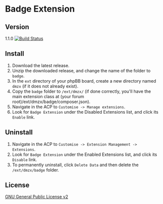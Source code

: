 # Badge Extension

## Version 
1.1.0
[![Build Status](https://travis-ci.org/Sajaki/Badge-Extension.svg?branch=develop32)](https://travis-ci.org/Sajaki/Badge-Extension)

## Install

1. Download the latest release.
2. Unzip the downloaded release, and change the name of the folder to `badge`.
3. In the `ext` directory of your phpBB board, create a new directory named `dmzx` (if it does not already exist).
4. Copy the `badge` folder to `/ext/dmzx/` (if done correctly, you'll have the main extension class at (your forum root)/ext/dmzx/badge/composer.json).
5. Navigate in the ACP to `Customise -> Manage extensions`.
6. Look for `Badge Extension` under the Disabled Extensions list, and click its `Enable` link.

## Uninstall

1. Navigate in the ACP to `Customise -> Extension Management -> Extensions`.
2. Look for `Badge Extension` under the Enabled Extensions list, and click its `Disable` link.
3. To permanently uninstall, click `Delete Data` and then delete the `/ext/dmzx/badge` folder.

## License
[GNU General Public License v2](http://opensource.org/licenses/GPL-2.0)
